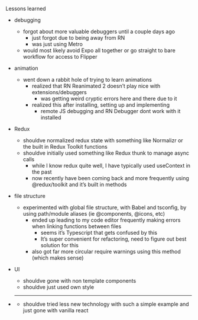 Lessons learned

- debugging
    - forgot about more valuable debuggers until a couple days ago 
        - just forgot due to being away from RN 
        - was just using Metro
    - would most likely avoid Expo all together or go straight to bare workflow for access to Flipper

- animation
    - went down a rabbit hole of trying to learn animations
        - realized that RN Reanimated 2 doesn’t play nice with extensions/debuggers
            - was getting weird cryptic errors here and there due to it
        - realized this after installing, setting up and implementing
            - remote JS debugging and RN Debugger dont work with it installed

- Redux
    - shouldve normalized redux state with something like Normalizr or the built in Redux Toolkit functions
    - shouldve initially used something like Redux thunk to manage async calls
        - while I know redux quite well, I have typically used useContext in the past 
        - now recently have been coming back and more frequently using @redux/toolkit and it’s built in methods

- file structure
    - experimented with global file structure, with Babel and tsconfig,  by using path/module aliases (ie @components, @icons, etc)
        - ended up leading to my code editor frequently making errors when linking functions between files
            - seems it’s Typescript that gets confused by this
            - It’s super convenient for refactoring, need to figure out best solution for this
        - also got far more circular require warnings using this method (which makes sense)

- UI
    - shouldve gone with non template components
    - shouldve just used own style

- ***
    - shouldve tried less new technology with such a simple example and just gone with vanilla react
